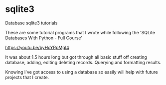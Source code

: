 # sqlite3
Database sqlite3 tutorials

These are some tutorial programs that I wrote while following the 'SQLite Databases With Python - Full Course'

  https://youtu.be/byHcYRpMgI4

It was about 1.5 hours long but got through all basic stuff off creating database, adding, editing deleting records. 
Querying and formatting results.

Knowing I've got access to using a database so easily will help with future projects that I create.
